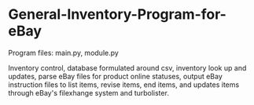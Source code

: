 General-Inventory-Program-for-eBay
==================================

Program files: main.py, module.py


Inventory control, database formulated around csv, inventory look up and updates, parse eBay files for product online statuses, output eBay instruction files to list items, revise items, end items, and updates items through eBay's filexhange system and turbolister.
